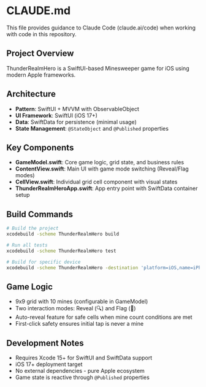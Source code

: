 # CLAUDE.md

This file provides guidance to Claude Code (claude.ai/code) when working with code in this repository.

## Project Overview

ThunderRealmHero is a SwiftUI-based Minesweeper game for iOS using modern Apple frameworks.

## Architecture

- **Pattern**: SwiftUI + MVVM with ObservableObject
- **UI Framework**: SwiftUI (iOS 17+)
- **Data**: SwiftData for persistence (minimal usage)
- **State Management**: `@StateObject` and `@Published` properties

## Key Components

- **GameModel.swift**: Core game logic, grid state, and business rules
- **ContentView.swift**: Main UI with game mode switching (Reveal/Flag modes)
- **CellView.swift**: Individual grid cell component with visual states
- **ThunderRealmHeroApp.swift**: App entry point with SwiftData container setup

## Build Commands

```bash
# Build the project
xcodebuild -scheme ThunderRealmHero build

# Run all tests
xcodebuild -scheme ThunderRealmHero test

# Build for specific device
xcodebuild -scheme ThunderRealmHero -destination 'platform=iOS,name=iPhone'
```

## Game Logic

- 9x9 grid with 10 mines (configurable in GameModel)
- Two interaction modes: Reveal (🔍) and Flag (🚩)
- Auto-reveal feature for safe cells when mine count conditions are met
- First-click safety ensures initial tap is never a mine

## Development Notes

- Requires Xcode 15+ for SwiftUI and SwiftData support
- iOS 17+ deployment target
- No external dependencies - pure Apple ecosystem
- Game state is reactive through `@Published` properties